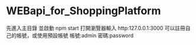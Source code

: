 # WEBapi_for_ShoppingPlatform
先進入主目錄
並啟動
npm start
打開瀏覽器輸入
http:127.0.0.1:3000
可以註冊自己的帳號，或使用預設帳號
帳號:admin
密碼:password
